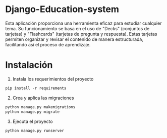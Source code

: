 # Django-Education-system
Esta aplicación proporciona una herramienta eficaz para estudiar cualquier tema. Su funcionamiento se basa en el uso de "Decks" (conjuntos de tarjetas) y "Flashcards" (tarjetas de pregunta y respuesta). Estas tarjetas permiten organizar y revisar el contenido de manera estructurada, facilitando así el proceso de aprendizaje.

# Instalación
1. Instala los requerimientos del proyecto
``` python
pip install -r requirements
```
2. Crea y aplica las migraciones
``` python
python manage.py makemigrations
python manage.py migrate
```
3. Ejecuta el proyecto
``` python
python manage.py runserver
```

